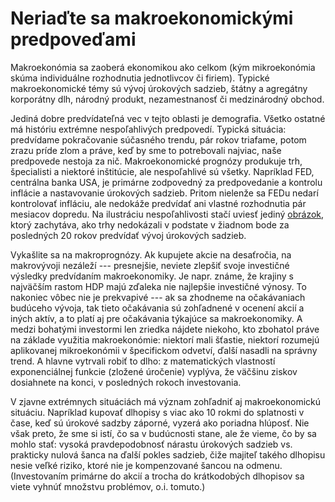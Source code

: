 # Neriaďte sa makroekonomickými predpoveďami

Makroekonómia sa zaoberá ekonomikou ako celkom (kým mikroekonómia skúma individuálne rozhodnutia jednotlivcov či firiem).
Typické makroekonomické témy sú vývoj úrokových sadzieb, štátny a agregátny korporátny dlh, národný produkt, nezamestnanosť či medzinárodný obchod.

Jediná dobre predvídateľná vec v tejto oblasti je demografia. Všetko ostatné má históriu extrémne nespoľahlivých predpovedí. Typická situácia: predvídame pokračovanie súčasného trendu, pár rokov triafame, potom zrazu príde zlom a práve, keď by sme to potrebovali najviac, naše predpovede nestoja za nič. Makroekonomické prognózy produkuje trh, špecialisti a niektoré inštitúcie, ale nespoľahlivé sú všetky. Napríklad FED, centrálna banka USA, je primárne zodpovedný za predpovedanie a kontrolu inflácie a nastavovanie úrokových sadzieb. Pritom nielenže sa FEDu nedarí kontrolovať infláciu, ale nedokáže predvídať ani vlastné rozhodnutia pár mesiacov dopredu. Na ilustráciu nespoľahlivosti stačí uviesť jediný [obrázok](https://www.economist.com/content-assets/images/20240127_FNC177.png), ktorý zachytáva, ako trhy nedokázali v podstate v žiadnom bode za posledných 20 rokov predvídať vývoj úrokových sadzieb.

Vykašlite sa na makroprognózy. Ak kupujete akcie na desaťročia, na makrovývoji nezáleží --- presnejšie, neviete zlepšiť svoje investičné výsledky predvídaním makroekonomiky. Je napr. známe, že krajiny s najväčším rastom HDP majú zďaleka nie najlepšie investičné výnosy. To nakoniec vôbec nie je prekvapivé --- ak sa zhodneme na očakávaniach budúceho vývoja, tak tieto očakávania sú zohľadnené v ocenení akcií a iných aktív, a to platí aj pre očakávania týkajúce sa makroekonomiky. A medzi bohatými investormi len zriedka nájdete niekoho, kto zbohatol práve na základe využitia makroekonómie: niektorí mali šťastie, niektorí rozumejú aplikovanej mikroekonómii v špecifickom odvetví, ďalší nasadli na správny trend. A hlavne vytrvali robiť to dlho: z matematických vlastností exponenciálnej funkcie (zložené úročenie) vyplýva, že väčšinu ziskov dosiahnete na konci, v posledných rokoch investovania.

V zjavne extrémnych situáciách má význam zohľadniť aj makroekonomickú situáciu. Napríklad kupovať dlhopisy s viac ako 10 rokmi do splatnosti v čase, keď sú úrokové sadzby záporné, vyzerá ako poriadna hlúposť. Nie však preto, že sme si istí, čo sa v budúcnosti stane, ale že vieme, čo by sa mohlo stať: vysoká pravdepodobnosť nárastu úrokových sadzieb vs. prakticky nulová šanca na ďalší pokles sadzieb, čiže majiteľ takého dlhopisu nesie veľké riziko, ktoré nie je kompenzované šancou na odmenu. (Investovaním primárne do akcií a trocha do krátkodobých dlhopisov sa viete vyhnúť množstvu problémov, o.i. tomuto.)
